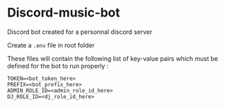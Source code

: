 # Discord-music-bot
Discord bot created for a personnal discord server

Create a `.env` file in root folder
 
These files will contain the following list of key-value pairs which must be defined for the bot to run properly :
```
TOKEN=<bot_token_here>
PREFIX=<bot_prefix_here>
ADMIN_ROLE_ID=<admin_role_id_here>
DJ_ROLE_ID=<dj_role_id_here>
```

